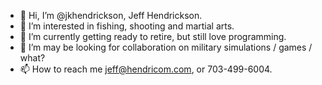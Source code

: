- 👋 Hi, I’m @jkhendrickson, Jeff Hendrickson.
- 👀 I’m interested in fishing, shooting and martial arts.
- 🌱 I’m currently getting ready to retire, but still love programming.
- 💞️ I’m may be looking for collaboration on military simulations / games / what?
- 📫 How to reach me jeff@hendricom.com, or 703-499-6004.

<!---
jkhendrickson/jkhendrickson is a ✨ special ✨ repository because its `README.md` (this file) appears on your GitHub profile.
You can click the Preview link to take a look at your changes.
--->
